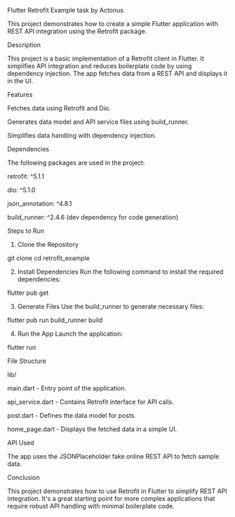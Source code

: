 Flutter Retrofit Example task by Actonus

This project demonstrates how to create a simple Flutter application with REST API integration using the Retrofit package.


Description

This project is a basic implementation of a Retrofit client in Flutter. It simplifies API integration and reduces boilerplate code by using dependency injection. The app fetches data from a REST API and displays it in the UI.



Features

Fetches data using Retrofit and Dio.

Generates data model and API service files using build_runner.

Simplifies data handling with dependency injection.


Dependencies

The following packages are used in the project:

retrofit: ^5.1.1

dio: ^5.1.0

json_annotation: ^4.8.1

build_runner: ^2.4.6 (dev dependency for code generation)


Steps to Run

1. Clone the Repository

git clone <repository-url>
cd retrofit_example


2. Install Dependencies
Run the following command to install the required dependencies:

flutter pub get


3. Generate Files
Use the build_runner to generate necessary files:

flutter pub run build_runner build


4. Run the App
Launch the application:

flutter run


File Structure

lib/

main.dart - Entry point of the application.

api_service.dart - Contains Retrofit interface for API calls.

post.dart - Defines the data model for posts.

home_page.dart - Displays the fetched data in a simple UI.





API Used

The app uses the JSONPlaceholder fake online REST API to fetch sample data.


Conclusion

This project demonstrates how to use Retrofit in Flutter to simplify REST API integration. It's a great starting point for more complex applications that require robust API handling with minimal boilerplate code.

